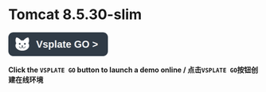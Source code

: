 # Tomcat 8.5.30-slim

<a href="https://www.vsplate.com/?docker-compose=https://github.com/vsplate/dcenvs/tomcat/8.5.30-slim"><img alt="VSPLATE GO" src="https://raw.githubusercontent.com/vsplate/images/master/vsgo_btn.png" width="200px"></a>

**Click the `VSPLATE GO` button to launch a demo online / 点击`VSPLATE GO`按钮创建在线环境**
